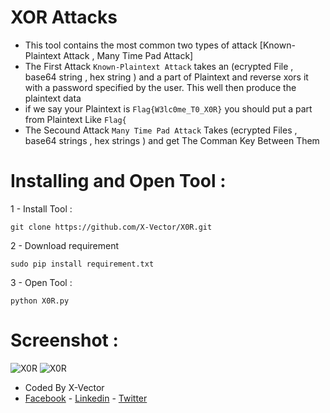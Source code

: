 # XOR Attacks
- This tool contains the most common two types of attack [Known-Plaintext Attack , Many Time Pad Attack]
- The First Attack `Known-Plaintext Attack` takes an (ecrypted File , base64 string , hex string ) and a part of Plaintext and reverse xors it with a password specified by the user. This well then produce the plaintext data
- if we say your Plaintext is `Flag{W3lc0me_T0_X0R}` you should put a part from Plaintext Like `Flag{` 
- The Secound Attack `Many Time Pad Attack` Takes  (ecrypted Files , base64 strings , hex strings ) and get The Comman Key Between Them 

# Installing and Open Tool :
1 - Install Tool : 
```
git clone https://github.com/X-Vector/X0R.git
```
2 - Download requirement
```
sudo pip install requirement.txt
```
3 - Open Tool :
```
python X0R.py
```
# Screenshot :

![X0R](https://i.ibb.co/YdG4h9s/1.png)
![X0R](https://i.ibb.co/FstPt2n/2.png)
- Coded By X-Vector
- [Facebook](https://www.facebook.com/X.Vector1) - [Linkedin](https://www.linkedin.com/in/x-vector/) - [Twitter](https://twitter.com/@XVector11)
